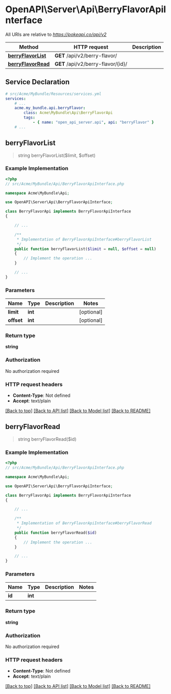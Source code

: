 # OpenAPI\Server\Api\BerryFlavorApiInterface

All URIs are relative to *https://pokeapi.co/api/v2*

Method | HTTP request | Description
------------- | ------------- | -------------
[**berryFlavorList**](BerryFlavorApiInterface.md#berryFlavorList) | **GET** /api/v2/berry-flavor/ | 
[**berryFlavorRead**](BerryFlavorApiInterface.md#berryFlavorRead) | **GET** /api/v2/berry-flavor/{id}/ | 


## Service Declaration
```yaml
# src/Acme/MyBundle/Resources/services.yml
services:
    # ...
    acme.my_bundle.api.berryFlavor:
        class: Acme\MyBundle\Api\BerryFlavorApi
        tags:
            - { name: "open_api_server.api", api: "berryFlavor" }
    # ...
```

## **berryFlavorList**
> string berryFlavorList($limit, $offset)



### Example Implementation
```php
<?php
// src/Acme/MyBundle/Api/BerryFlavorApiInterface.php

namespace Acme\MyBundle\Api;

use OpenAPI\Server\Api\BerryFlavorApiInterface;

class BerryFlavorApi implements BerryFlavorApiInterface
{

    // ...

    /**
     * Implementation of BerryFlavorApiInterface#berryFlavorList
     */
    public function berryFlavorList($limit = null, $offset = null)
    {
        // Implement the operation ...
    }

    // ...
}
```

### Parameters

Name | Type | Description  | Notes
------------- | ------------- | ------------- | -------------
 **limit** | **int**|  | [optional]
 **offset** | **int**|  | [optional]

### Return type

**string**

### Authorization

No authorization required

### HTTP request headers

 - **Content-Type**: Not defined
 - **Accept**: text/plain

[[Back to top]](#) [[Back to API list]](../../README.md#documentation-for-api-endpoints) [[Back to Model list]](../../README.md#documentation-for-models) [[Back to README]](../../README.md)

## **berryFlavorRead**
> string berryFlavorRead($id)



### Example Implementation
```php
<?php
// src/Acme/MyBundle/Api/BerryFlavorApiInterface.php

namespace Acme\MyBundle\Api;

use OpenAPI\Server\Api\BerryFlavorApiInterface;

class BerryFlavorApi implements BerryFlavorApiInterface
{

    // ...

    /**
     * Implementation of BerryFlavorApiInterface#berryFlavorRead
     */
    public function berryFlavorRead($id)
    {
        // Implement the operation ...
    }

    // ...
}
```

### Parameters

Name | Type | Description  | Notes
------------- | ------------- | ------------- | -------------
 **id** | **int**|  |

### Return type

**string**

### Authorization

No authorization required

### HTTP request headers

 - **Content-Type**: Not defined
 - **Accept**: text/plain

[[Back to top]](#) [[Back to API list]](../../README.md#documentation-for-api-endpoints) [[Back to Model list]](../../README.md#documentation-for-models) [[Back to README]](../../README.md)

